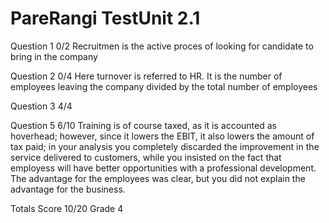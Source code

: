 # PareRangi TestUnit 2.1

Question 1  0/2
            Recruitmen is the active proces of looking for candidate to bring in the company

Question 2  0/4
            Here turnover is referred to HR. It is the number of employees leaving the company
            divided by the total number of employees

Question 3  4/4

Question 5  6/10
            Training is of course taxed, as it is accounted as hoverhead; however, since it lowers
            the EBIT, it also lowers the amount of tax paid; in your analysis you completely discarded
            the improvement in the service delivered to customers, while you insisted on the fact
            that employess will have better opportunities with a professional development. The
            advantage for the employees was clear, but you did not explain the advantage for the
            business.

Totals Score 10/20 Grade 4
